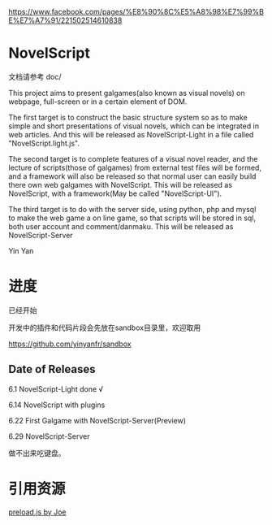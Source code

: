https://www.facebook.com/pages/%E8%90%8C%E5%A8%98%E7%99%BE%E7%A7%91/221502514610838

# NovelScript

文档请参考 doc/

This project aims to present galgames(also known as visual novels) on webpage, full-screen or in a certain element of DOM.

The first target is to construct the basic structure system so as to make simple and short presentations of visual novels, which can be integrated in web articles. And this will be released as NovelScript-Light in a file called "NovelScript.light.js".

The second target is to complete features of a visual novel reader, and the lecture of scripts(those of galgames) from external test files will be formed, and a framework will also be released so that normal user can easily build there own web galgames with NovelScript. This will be released as NovelScript, with a framework(May be called "NovelScript-UI").

The third target is to do with the server side, using python, php and mysql to make the web game a on line game, so that scripts will be stored in sql, both user account and comment/danmaku. This will be released as NovelScript-Server

Yin Yan

# 进度

已经开始

开发中的插件和代码片段会先放在sandbox目录里，欢迎取用

https://github.com/yinyanfr/sandbox

## Date of Releases

6.1 NovelScript-Light done √

6.14 NovelScript with plugins 

6.22 First Galgame with NovelScript-Server(Preview)

6.29 NovelScript-Server

做不出来吃键盘。

# 引用资源

<a href="http://jr3.me/javascriptshi-xian-tu-pian-de-yu-jia-zai-gong-neng/">preload.js by Joe</a>

